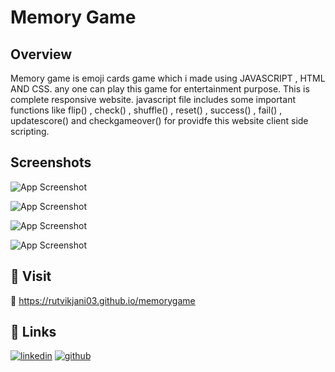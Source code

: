 # Memory Game


## Overview

Memory game is emoji cards game which i made using JAVASCRIPT , HTML AND CSS. any one can play this game for entertainment purpose. This is complete responsive website. javascript file includes some important functions like flip() , check() , shuffle() , reset() , success() , fail() , updatescore() and checkgameover() for providfe this website client side scripting.  

## Screenshots

![App Screenshot](https://res.cloudinary.com/dtpaznveo/image/upload/v1718108787/memory1_m6lhxr.png) <br>

![App Screenshot](https://res.cloudinary.com/dtpaznveo/image/upload/v1718108787/memory2_xors3x.png) <br>

![App Screenshot](https://res.cloudinary.com/dtpaznveo/image/upload/v1718108788/memory3_obfexw.png) <br>

![App Screenshot](https://res.cloudinary.com/dtpaznveo/image/upload/v1718108789/memory4_cnpho9.png) <br>

## 🔗 Visit

🔗 https://rutvikjani03.github.io/memorygame

## 🔗 Links

[![linkedin](https://img.shields.io/badge/linkedin-0A66C2?style=for-the-badge&logo=linkedin&logoColor=white)](https://www.linkedin.com/in/rutvik-jani-392444255)
[![github](https://img.shields.io/badge/github-181717?style=for-the-badge&logo=github&logoColor=white)](https://github.com/rutvikjani03)
